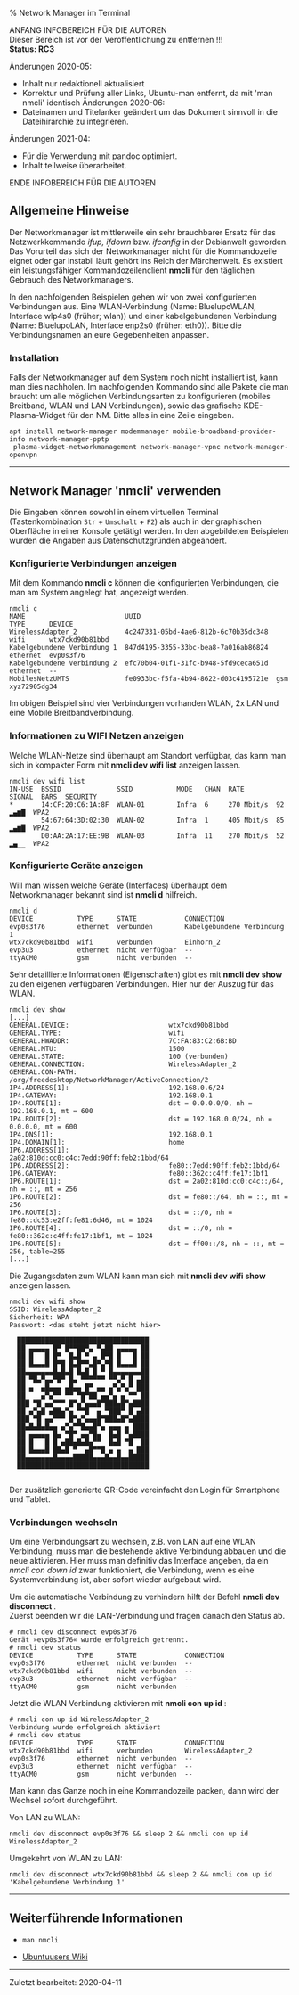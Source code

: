 % Network Manager im Terminal

ANFANG   INFOBEREICH FÜR DIE AUTOREN  
Dieser Bereich ist vor der Veröffentlichung zu entfernen !!!  
**Status: RC3**

Änderungen 2020-05:

+ Inhalt nur redaktionell aktualisiert
+ Korrektur und Prüfung aller Links, Ubuntu-man entfernt, da mit 'man nmcli' identisch
Änderungen 2020-06:
+ Dateinamen und Titelanker geändert um das Dokument sinnvoll in die Dateihirarchie zu integrieren.

Änderungen 2021-04:

+ Für die Verwendung mit pandoc optimiert.
+ Inhalt teilweise überarbeitet.

ENDE   INFOBEREICH FÜR DIE AUTOREN

## Allgemeine Hinweise

Der Networkmanager ist mittlerweile ein sehr brauchbarer Ersatz für das Netzwerkkommando  *ifup, ifdown*  bzw.  *ifconfig*  in der Debianwelt geworden. Das Vorurteil das sich der Networkmanager nicht für die Kommandozeile eignet oder gar instabil läuft gehört ins Reich der Märchenwelt. Es existiert ein leistungsfähiger Kommandozeilenclient  **nmcli**  für den täglichen Gebrauch des Networkmanagers.

In den nachfolgenden Beispielen gehen wir von zwei konfigurierten Verbindungen aus. Eine WLAN-Verbindung (Name: BluelupoWLAN, Interface wlp4s0 (früher; wlan)) und einer kabelgebundenen Verbindung (Name: BluelupoLAN, Interface enp2s0 (früher: eth0)). Bitte die Verbindungsnamen an eure Gegebenheiten anpassen.

### Installation

Falls der Networkmanager auf dem System noch nicht installiert ist, kann man dies nachholen. Im nachfolgenden Kommando sind alle Pakete die man braucht um alle möglichen Verbindungsarten zu konfigurieren (mobiles Breitband, WLAN und LAN Verbindungen), sowie das grafische KDE-Plasma-Widget für den NM. Bitte alles in eine Zeile eingeben.

~~~
apt install network-manager modemmanager mobile-broadband-provider-info network-manager-pptp
 plasma-widget-networkmanagement network-manager-vpnc network-manager-openvpn
~~~

---

## Network Manager 'nmcli' verwenden

Die Eingaben können sowohl in einem virtuellen Terminal (Tastenkombination `Str` + `Umschalt` + `F2`) als auch in der graphischen Oberfläche in einer Konsole getätigt werden. In den abgebildeten Beispielen wurden die Angaben aus Datenschutzgründen abgeändert.

### Konfigurierte Verbindungen anzeigen

Mit dem Kommando  **nmcli c**  können die konfigurierten Verbindungen, die man am System angelegt hat, angezeigt werden.

~~~
nmcli c
NAME                         UUID                                  TYPE      DEVICE
WirelessAdapter_2            4c247331-05bd-4ae6-812b-6c70b35dc348  wifi      wtx7ckd90b81bbd
Kabelgebundene Verbindung 1  847d4195-3355-33bc-bea8-7a016ab86824  ethernet  evp0s3f76
Kabelgebundene Verbindung 2  efc70b04-01f1-31fc-b948-5fd9ceca651d  ethernet  --
MobilesNetzUMTS              fe0933bc-f5fa-4b94-8622-d03c4195721e  gsm       xyz72905dg34
~~~

Im obigen Beispiel sind vier Verbindungen vorhanden WLAN, 2x LAN und eine Mobile Breitbandverbindung.

### Informationen zu WIFI Netzen anzeigen

Welche WLAN-Netze sind überhaupt am Standort verfügbar, das kann man sich in kompakter Form mit  **nmcli dev wifi list**  anzeigen lassen.

~~~
nmcli dev wifi list
IN-USE  BSSID              SSID           MODE   CHAN  RATE        SIGNAL  BARS  SECURITY
*       14:CF:20:C6:1A:8F  WLAN-01        Infra  6     270 Mbit/s  92      ▂▄▆█  WPA2
        54:67:64:3D:02:30  WLAN-02        Infra  1     405 Mbit/s  85      ▂▄▆█  WPA2
        D0:AA:2A:17:EE:9B  WLAN-03        Infra  11    270 Mbit/s  52      ▂▄__  WPA2
~~~

### Konfigurierte Geräte anzeigen

Will man wissen welche Geräte (Interfaces) überhaupt dem Networkmanager bekannt sind ist  **nmcli d**  hilfreich.

~~~
nmcli d
DEVICE           TYPE      STATE            CONNECTION
evp0s3f76        ethernet  verbunden        Kabelgebundene Verbindung 1 
wtx7ckd90b81bbd  wifi      verbunden        Einhorn_2
evp3u3           ethernet  nicht verfügbar  --
ttyACM0          gsm       nicht verbunden  --
~~~

Sehr detaillierte Informationen (Eigenschaften) gibt es mit  **nmcli dev show**  zu den eigenen verfügbaren Verbindungen. Hier nur der Auszug für das WLAN.

~~~
nmcli dev show
[...]
GENERAL.DEVICE:                         wtx7ckd90b81bbd
GENERAL.TYPE:                           wifi
GENERAL.HWADDR:                         7C:FA:83:C2:6B:BD
GENERAL.MTU:                            1500
GENERAL.STATE:                          100 (verbunden)
GENERAL.CONNECTION:                     WirelessAdapter_2
GENERAL.CON-PATH:                       /org/freedesktop/NetworkManager/ActiveConnection/2
IP4.ADDRESS[1]:                         192.168.0.6/24
IP4.GATEWAY:                            192.168.0.1
IP4.ROUTE[1]:                           dst = 0.0.0.0/0, nh = 192.168.0.1, mt = 600
IP4.ROUTE[2]:                           dst = 192.168.0.0/24, nh = 0.0.0.0, mt = 600
IP4.DNS[1]:                             192.168.0.1
IP4.DOMAIN[1]:                          home
IP6.ADDRESS[1]:                         2a02:810d:cc0:c4c:7edd:90ff:feb2:1bbd/64
IP6.ADDRESS[2]:                         fe80::7edd:90ff:feb2:1bbd/64
IP6.GATEWAY:                            fe80::362c:c4ff:fe17:1bf1
IP6.ROUTE[1]:                           dst = 2a02:810d:cc0:c4c::/64, nh = ::, mt = 256
IP6.ROUTE[2]:                           dst = fe80::/64, nh = ::, mt = 256
IP6.ROUTE[3]:                           dst = ::/0, nh = fe80::dc53:e2ff:fe81:6d46, mt = 1024
IP6.ROUTE[4]:                           dst = ::/0, nh = fe80::362c:c4ff:fe17:1bf1, mt = 1024
IP6.ROUTE[5]:                           dst = ff00::/8, nh = ::, mt = 256, table=255
[...]
~~~

Die Zugangsdaten zum WLAN kann man sich mit **nmcli dev wifi show** anzeigen lassen.

~~~
nmcli dev wifi show
SSID: WirelessAdapter_2
Sicherheit: WPA
Passwort: <das steht jetzt nicht hier>

  █████████████████████████████████
  ██ ▄▄▄▄▄ █▀ █▀▀██▀▄ ▀▄██ ▄▄▄▄▄ ██
  ██ █   █ █▀  █▄█ ▀ ▄ █▀█ █   █ ██
  ██ █▄▄▄█ █▀█ █▄█▀▀▄█▀▄▀█ █▄▄▄█ ██
  ██▄▄▄▄▄▄▄█▄█▄█ █▄█ █ ▀ █▄▄▄▄▄▄▄██
  ██ ▀█▄▀▄▄▀█▀ █▄ ▀▀▀▀▀▀ ▀▀▄▀ █ ▄██
  ██ ▄  ▄█▄▄▄ ▄█▄▄ █▀ ▄▄ ▄▀▄▀▄▀ ███
  ██    ▄▀▄▀▀ ▀▀ ▀█▀██ ▄▄▀▄ ▄ ▀▀ ██
  ███ ▀█ ▄▄▀▀▀ █▀▄▀▄▄▄█▀███▄█▀▄████
  ██ ▄▀▄█ ▄██▄▀▄ ▀▀█  ▄ ▀███▀ █ ▄██
  ███ ▀█ ▄▄▀▀▀ █▀▄▀▄▄▄█▀███▄█▀▄████
  ██▄█▄█▄█▄▄ ▄▀▄▀▀█▄▄█▀▄ ▄▄▄ ▄ ████
  ██ ▄▄▄▄▄ █▄ ▀█▀ ▄▄▀█▄  █▄█ ▀▄████
  ██ █   █ █ ▄██▄█▄█▄▀▀  █▄█ ▀█  ██
  ██ █▄▄▄█ ██▄█ ▀  ▄█▀▀█ ▄ ▄  ▄ ███
  ██▄▄▄▄▄▄▄█▄▄▄▄█████▄▄▄█▄▄█▄▄█████
  █████████████████████████████████
  
~~~

Der zusätzlich generierte QR-Code vereinfacht den Login für Smartphone und Tablet.

### Verbindungen wechseln

Um eine Verbindungsart zu wechseln, z.B. von LAN auf eine WLAN Verbindung, muss man die bestehende aktive Verbindung abbauen und die neue aktivieren. Hier muss man definitiv das Interface angeben, da ein  *nmcli con down id <Name>*  zwar funktioniert, die Verbindung, wenn es eine Systemverbindung ist, aber sofort wieder aufgebaut wird.

Um die automatische Verbindung zu verhindern hilft der Befehl **nmcli dev disconnect <Schnittstellenname>**.  
Zuerst beenden wir die LAN-Verbindung und fragen danach den Status ab.

~~~
# nmcli dev disconnect evp0s3f76
Gerät »evp0s3f76« wurde erfolgreich getrennt.
# nmcli dev status
DEVICE           TYPE      STATE            CONNECTION 
evp0s3f76        ethernet  nicht verbunden  --
wtx7ckd90b81bbd  wifi      nicht verbunden  --
evp3u3           ethernet  nicht verfügbar  --
ttyACM0          gsm       nicht verbunden  --
~~~

Jetzt die WLAN Verbindung aktivieren mit **nmcli con up id <Verbindungsname>**:

~~~
# nmcli con up id WirelessAdapter_2
Verbindung wurde erfolgreich aktiviert 
# nmcli dev status
DEVICE           TYPE      STATE            CONNECTION 
wtx7ckd90b81bbd  wifi      verbunden        WirelessAdapter_2
evp0s3f76        ethernet  nicht verbunden  --
evp3u3           ethernet  nicht verfügbar  --
ttyACM0          gsm       nicht verbunden  --
~~~

Man kann das Ganze noch in eine Kommandozeile packen, dann wird der Wechsel sofort durchgeführt.

Von LAN zu WLAN:

~~~
nmcli dev disconnect evp0s3f76 && sleep 2 && nmcli con up id WirelessAdapter_2
~~~

Umgekehrt von WLAN zu LAN:

~~~
nmcli dev disconnect wtx7ckd90b81bbd && sleep 2 && nmcli con up id 'Kabelgebundene Verbindung 1'
~~~

---

## Weiterführende Informationen

+       
    ~~~
    man nmcli
    ~~~

+ [Ubuntuusers Wiki](https://wiki.ubuntuusers.de/NetworkManager?redirect=no)

---

<div id="rev">Zuletzt bearbeitet: 2020-04-11</div>
